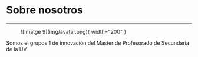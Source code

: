 # Sobre nosotros
---

<figure markdown>
  ![Imatge 9](img/avatar.png){ width="200" }
  <!-- <figcaption>Rack de comunicaciones</figcaption> -->
</figure> 


Somos el grupos 1 de innovación del Master de Profesorado de Secundaria de la UV

